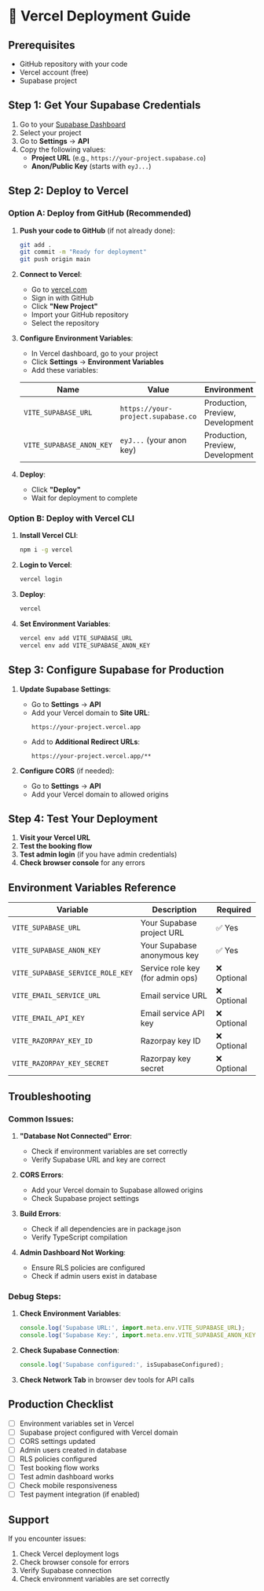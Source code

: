 # 🚀 Vercel Deployment Guide

## Prerequisites
- GitHub repository with your code
- Vercel account (free)
- Supabase project

## Step 1: Get Your Supabase Credentials

1. Go to your [Supabase Dashboard](https://supabase.com/dashboard)
2. Select your project
3. Go to **Settings** → **API**
4. Copy the following values:
   - **Project URL** (e.g., `https://your-project.supabase.co`)
   - **Anon/Public Key** (starts with `eyJ...`)

## Step 2: Deploy to Vercel

### Option A: Deploy from GitHub (Recommended)

1. **Push your code to GitHub** (if not already done):
   ```bash
   git add .
   git commit -m "Ready for deployment"
   git push origin main
   ```

2. **Connect to Vercel**:
   - Go to [vercel.com](https://vercel.com)
   - Sign in with GitHub
   - Click **"New Project"**
   - Import your GitHub repository
   - Select the repository

3. **Configure Environment Variables**:
   - In Vercel dashboard, go to your project
   - Click **Settings** → **Environment Variables**
   - Add these variables:

   | Name | Value | Environment |
   |------|-------|-------------|
   | `VITE_SUPABASE_URL` | `https://your-project.supabase.co` | Production, Preview, Development |
   | `VITE_SUPABASE_ANON_KEY` | `eyJ...` (your anon key) | Production, Preview, Development |

4. **Deploy**:
   - Click **"Deploy"**
   - Wait for deployment to complete

### Option B: Deploy with Vercel CLI

1. **Install Vercel CLI**:
   ```bash
   npm i -g vercel
   ```

2. **Login to Vercel**:
   ```bash
   vercel login
   ```

3. **Deploy**:
   ```bash
   vercel
   ```

4. **Set Environment Variables**:
   ```bash
   vercel env add VITE_SUPABASE_URL
   vercel env add VITE_SUPABASE_ANON_KEY
   ```

## Step 3: Configure Supabase for Production

1. **Update Supabase Settings**:
   - Go to **Settings** → **API**
   - Add your Vercel domain to **Site URL**:
     ```
     https://your-project.vercel.app
     ```
   - Add to **Additional Redirect URLs**:
     ```
     https://your-project.vercel.app/**
     ```

2. **Configure CORS** (if needed):
   - Go to **Settings** → **API**
   - Add your Vercel domain to allowed origins

## Step 4: Test Your Deployment

1. **Visit your Vercel URL**
2. **Test the booking flow**
3. **Test admin login** (if you have admin credentials)
4. **Check browser console** for any errors

## Environment Variables Reference

| Variable | Description | Required |
|----------|-------------|----------|
| `VITE_SUPABASE_URL` | Your Supabase project URL | ✅ Yes |
| `VITE_SUPABASE_ANON_KEY` | Your Supabase anonymous key | ✅ Yes |
| `VITE_SUPABASE_SERVICE_ROLE_KEY` | Service role key (for admin ops) | ❌ Optional |
| `VITE_EMAIL_SERVICE_URL` | Email service URL | ❌ Optional |
| `VITE_EMAIL_API_KEY` | Email service API key | ❌ Optional |
| `VITE_RAZORPAY_KEY_ID` | Razorpay key ID | ❌ Optional |
| `VITE_RAZORPAY_KEY_SECRET` | Razorpay key secret | ❌ Optional |

## Troubleshooting

### Common Issues:

1. **"Database Not Connected" Error**:
   - Check if environment variables are set correctly
   - Verify Supabase URL and key are correct

2. **CORS Errors**:
   - Add your Vercel domain to Supabase allowed origins
   - Check Supabase project settings

3. **Build Errors**:
   - Check if all dependencies are in package.json
   - Verify TypeScript compilation

4. **Admin Dashboard Not Working**:
   - Ensure RLS policies are configured
   - Check if admin users exist in database

### Debug Steps:

1. **Check Environment Variables**:
   ```javascript
   console.log('Supabase URL:', import.meta.env.VITE_SUPABASE_URL);
   console.log('Supabase Key:', import.meta.env.VITE_SUPABASE_ANON_KEY);
   ```

2. **Check Supabase Connection**:
   ```javascript
   console.log('Supabase configured:', isSupabaseConfigured);
   ```

3. **Check Network Tab** in browser dev tools for API calls

## Production Checklist

- [ ] Environment variables set in Vercel
- [ ] Supabase project configured with Vercel domain
- [ ] CORS settings updated
- [ ] Admin users created in database
- [ ] RLS policies configured
- [ ] Test booking flow works
- [ ] Test admin dashboard works
- [ ] Check mobile responsiveness
- [ ] Test payment integration (if enabled)

## Support

If you encounter issues:
1. Check Vercel deployment logs
2. Check browser console for errors
3. Verify Supabase connection
4. Check environment variables are set correctly
